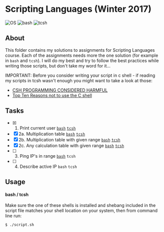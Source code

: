 # Scripting Languages (Winter 2017)
![OS](https://img.shields.io/badge/macOS-v10.13-orange.svg)
![bash](https://img.shields.io/badge/bash-v4.4-green.svg)
![tcsh](https://img.shields.io/badge/tcsh-v6.18.01-blue.svg)

## About

This folder contains my solutions to assignments for Scripting Languages course. Each of the assignments needs more the one solution (for example in `bash` and `tcsh`). I will do my best and try to follow the best practices while writing those scripts, but don't take my word for it...

IMPORTANT: Before you consider writing your script in c shell - if reading my scripts in tcsh wasn't enough you might want to take a look at those:
- [CSH PROGRAMMING CONSIDERED HARMFUL](http://www.faqs.org/faqs/unix-faq/shell/csh-whynot/)
- [Top Ten Reasons not to use the C shell](http://www.grymoire.com/unix/CshTop10.txt)

## Tasks

- [x] 1. Print current user [`bash`](whoami.bash) [`tcsh`](whoami.tcsh)
- [x] 2a. Multiplication table [`bash`](multiplication-table.bash) [`tcsh`](multiplication-table.tcsh)
- [x] 2b. Multiplication table with given range [`bash`](multiplication-table-in-range.bash) [`tcsh`](multiplication-table-in-range.tcsh)
- [x] 2c. Any calculation table with given range [`bash`](calculation-table-in-range.bash) [`tcsh`](calculation-table-in-range.tcsh)
- [ ] 3. Ping IP's in range [`bash`](ping-in-range.bash) `tcsh`
- [ ] 4. Describe active IP `bash` `tcsh`

## Usage

#### bash / tcsh

Make sure the one of these shells is installed and shebang included in the script file matches your shell location on your system, then from command line run:

```
$ ./script.sh
```
